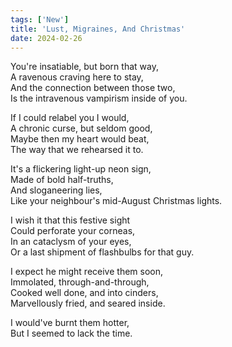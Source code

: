 ```yaml
---
tags: ['New']
title: 'Lust, Migraines, And Christmas'
date: 2024-02-26
---
```


You're insatiable, but born that way,  
A ravenous craving here to stay,  
And the connection between those two,  
Is the intravenous vampirism inside of you.

If I could relabel you I would,  
A chronic curse, but seldom good,  
Maybe then my heart would beat,  
The way that we rehearsed it to.

It's a flickering light-up neon sign,  
Made of bold half-truths,  
And sloganeering lies,  
Like your neighbour's mid-August Christmas lights.

I wish it that this festive sight  
Could perforate your corneas,  
In an cataclysm of your eyes,  
Or a last shipment of flashbulbs for that guy.

I expect he might receive them soon,  
Immolated, through-and-through,  
Cooked well done, and into cinders,  
Marvellously fried, and seared inside.

I would've burnt them hotter,  
But I seemed to lack the time.  
